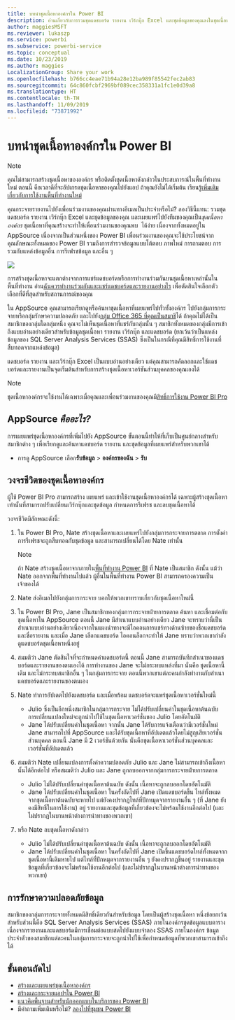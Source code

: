 ```yaml
---
title: บทนำชุดเนื้อหาองค์กรใน Power BI
description: อ่านเกี่ยวกับการรวมชุดแดชบอร์ด รายงาน เวิร์กบุ๊ก Excel และชุดข้อมูลของคุณลงในชุดเนื้อหาองค์กรที่คุณสามารถแชร์กับเพื่อนร่วมงานของคุณได้
author: maggiesMSFT
ms.reviewer: lukaszp
ms.service: powerbi
ms.subservice: powerbi-service
ms.topic: conceptual
ms.date: 10/23/2019
ms.author: maggies
LocalizationGroup: Share your work
ms.openlocfilehash: b766cc4eae71b94a28e12ba989f85542fec2ab83
ms.sourcegitcommit: 64c860fcbf2969bf089cec358331a1fc1e0d39a8
ms.translationtype: HT
ms.contentlocale: th-TH
ms.lasthandoff: 11/09/2019
ms.locfileid: "73871992"
---
```

# <a name="intro-to-organizational-content-packs-in-power-bi"></a>บทนำชุดเนื้อหาองค์กรใน Power BI
> [!NOTE]
> คุณไม่สามารถสร้างชุดเนื้อหาขององค์กร หรือติดตั้งชุดเนื้อหาดังกล่าวในประสบการณ์ในพื้นที่ทำงานใหม่ ตอนนี้ คือเวลาดีที่จะอัปเกรดชุดเนื้อหาของคุณไปยังแอป ถ้าคุณยังไม่ได้เริ่มต้น เรียนรู้[เพิ่มเติมเกี่ยวกับการใช้งานพื้นที่ทำงานใหม่](service-create-the-new-workspaces.md)
> 

คุณกระจายรายงานไปยังเพื่อนร่วมงานของคุณผ่านทางอีเมลเป็นประจำหรือไม่? ลองวิธีนี้แทน: รวมชุดแดชบอร์ด รายงาน เวิร์กบุ๊ก Excel และชุดข้อมูลของคุณ และเผยแพร่ไปยังทีมของคุณเป็น*ชุดเนื้อหาองค์กร* ชุดเนื้อหาที่คุณสร้างจะทำให้เพื่อนร่วมงานของคุณพบ &#151; ได้ง่าย เนื่องจากทั้งหมดอยู่ใน AppSource เนื่องจากเป็นส่วนหนึ่งของ Power BI เพื่อนร่วมงานของคุณจะใช้ประโยชน์จากคุณลักษณะทั้งหมดของ Power BI รวมถึงการสำรวจข้อมูลแบบโต้ตอบ ภาพใหม่ การถามตอบ การรวมกับแหล่งข้อมูลอื่น การรีเฟรชข้อมูล และอื่น ๆ

![](media/service-organizational-content-pack-introduction/power-bi-org-content-packs.png)

การสร้างชุดเนื้อหาจะแตกต่างจากการแชร์แดชบอร์ดหรือการทำงานร่วมกันบนชุดเนื้อหาเหล่านั้นในพื้นที่ทำงาน อ่าน[ฉันควรทำงานร่วมกันและแชร์แดชบอร์ดและรายงานอย่างไร](service-how-to-collaborate-distribute-dashboards-reports.md) เพื่อตัดสินใจเลือกตัวเลือกที่ดีที่สุดสำหรับสถานการณ์ของคุณ 

ใน AppSource คุณสามารถเรียกดูหรือค้นหาชุดเนื้อหาที่เผยแพร่ไปทั่วทั้งองค์กร ไปยังกลุ่มการกระจายหรือกลุ่มรักษาความปลอดภัย และไปยัง[กลุ่ม Office 365 ที่คุณเป็นสมาชิ](https://support.office.com/article/Create-a-group-in-Office-365-7124dc4c-1de9-40d4-b096-e8add19209e9)ได้ ถ้าคุณไม่ได้เป็นสมาชิกของกลุ่มใดกลุ่มหนึ่ง คุณจะไม่เห็นชุดเนื้อหาที่แชร์กับกลุ่มนั้น ๆ สมาชิกทั้งหมดของกลุ่มมีการเข้าถึงแบบอ่านอย่างเดียวสำหรับข้อมูลชุดเนื้อหา รายงาน เวิร์กบุ๊ก และแดชบอร์ด (ยกเว้นว่าเป็นแหล่งข้อมูลของ SQL Server Analysis Services (SSAS) ซึ่งเป็นในกรณีที่คุณมีสิทธิ์การใช้งานที่สืบทอดจากแหล่งข้อมูล)

แดชบอร์ด รายงาน และเวิร์กบุ๊ก Excel เป็นแบบอ่านอย่างเดียว แต่คุณสามารถคัดลอกและใช้แดชบอร์ดและรายงานเป็นจุดเริ่มต้นสำหรับการสร้างชุดเนื้อหาเวอร์ชันส่วนบุคคลของคุณเองได้

> [!NOTE]
> ชุดเนื้อหาองค์กรจะใช้งานได้เฉพาะเมื่อคุณและเพื่อนร่วมงานของคุณมี[สิทธิ์การใช้งาน Power BI Pro](service-features-license-type.md)
> 
> 

## <a name="what-is-appsource"></a>AppSource *คืออะไร?*
การเผยแพร่ชุดเนื้อหาองค์กรที่เพิ่มไปยัง AppSource  ขั้นตอนนี้ทำให้ที่เก็บเป็นศูนย์กลางสำหรับสมาชิกต่าง ๆ เพื่อเรียกดูและค้นหาแดชบอร์ด รายงาน และชุดข้อมูลที่เผยแพร่สำหรับพวกเขาได้  

* การดู AppSource เลือก**รับข้อมูล** > **องค์กรของฉัน** > **รับ**

## <a name="the-life-cycle-of-an-organizational-content-pack"></a>วงจรชีวิตของชุดเนื้อหาองค์กร
ผู้ใช้ Power BI Pro สามารถสร้าง เผยแพร่ และเข้าใช้งานชุดเนื้อหาองค์กรได้ เฉพาะผู้สร้างชุดเนื้อหาเท่านั้นที่สามารถปรับเปลี่ยนเวิร์กบุ๊กและชุดข้อมูล กำหนดการรีเฟรช และลบชุดเนื้อหาได้

วงจรชีวิตมีลักษณะดังนี้:

1. ใน Power BI Pro, Nate สร้างชุดเนื้อหาและเผยแพร่ไปยังกลุ่มการกระจายการตลาด การตั้งค่าการรีเฟรชจะถูกสืบทอดกับชุดข้อมูล และสามารถเปลี่ยนได้โดย Nate เท่านั้น
   
   > [!NOTE]
   > ถ้า Nate สร้างชุดเนื้อหาจากภายใน[พื้นที่ทำงาน Power BI](service-create-distribute-apps.md) ที่ Nate เป็นสมาชิก ดังนั้น แม้ว่า Nate ออกจากพื้นที่ทำงานไปแล้ว ผู้อื่นในพื้นที่ทำงาน Power BI สามารถครองความเป็นเจ้าของได้
   > 
   > 
2. Nate ส่งอีเมลไปยังกลุ่มการกระจาย บอกให้พวกเขาทราบเกี่ยวกับชุดเนื้อหาใหม่นี้
3. ใน Power BI Pro, Jane เป็นสมาชิกของกลุ่มการกระจายฝ่ายการตลาด ค้นหา และเชื่อมต่อกับชุดเนื้อหาใน AppSource ตอนนี้ Jane มีสำเนาแบบอ่านอย่างเดียว Jane จะทราบว่านี่เป็นสำเนาแบบอ่านอย่างเดียวเนื่องจากในแผงนำทางจะมีไอคอนการแชร์ทางด้านซ้ายของชื่อแดชบอร์ดและชื่อรายงาน และเมื่อ Jane เลือกแดชบอร์ด ไอคอนล็อกจะทำให้ Jane ทราบว่าพวกเขากำลังดูแดชบอร์ดชุดเนื้อหาหนึ่งอยู่ 
4. สมมติว่า Jane ตัดสินใจที่จะกำหนดค่าแดชบอร์ดนี้ ตอนนี้ Jane สามารถบันทึกสำเนาของแดชบอร์ดและรายงานของตนเองได้ การทำงานของ Jane จะไม่กระทบแหล่งที่มา นั่นคือ ชุดเนื้อหานี้เดิม และไม่กระทบสมาชิกอื่น ๆ ในกลุ่มการกระจาย ตอนนี้พวกเขาแต่ละคนกำลังทำงานกับสำเนาแดชบอร์ดและรายงานของตนเอง
5. Nate ทำการอัปเดตไปยังแดชบอร์ด และเมื่อพร้อม แดชบอร์ดจะแพร่ชุดเนื้อหาเวอร์ชั่นใหม่นี้
   
   * Julio ซึ่งเป็นอีกหนึ่งสมาชิกในกลุ่มการกระจาย ไม่ได้ปรับเปลี่ยนค่าในชุดเนื้อหาต้นฉบับ การเปลี่ยนแปลงใหม่จะถูกนำไปใช้ในชุดเนื้อหาเวอร์ชั่นของ Julio โดยอัตโนมัติ  
   * Jane ได้ปรับเปลี่ยนค่าในชุดเนื้อหา จากนั้น Jane ได้รับการแจ้งเตือนว่ามีเวอร์ชั่นใหม่  Jane สามารถไปที่ AppSource และได้รับชุดเนื้อหาที่อัปเดตแล้วโดยไม่สูญเสียเวอร์ชั่นส่วนบุคคล ตอนนี้ Jane มี 2 เวอร์ชันด้วยกัน นั่นคือชุดเนื้อหาเวอร์ชั่นส่วนบุคคลและเวอร์ชั่นที่อัปเดตแล้ว
6. สมมติว่า Nate เปลี่ยนแปลงการตั้งค่าความปลอดภัย Julio และ Jane ไม่สามารถเข้าถึงเนื้อหานั้นได้อีกต่อไป หรือสมมติว่า Julio และ Jane ถูกลบออกจากกลุ่มการกระจายฝ่ายการตลาด
   
   * Julio ไม่ได้ปรับเปลี่ยนค่าชุดเนื้อหาต้นฉบับ ดังนั้น เนื้อหาจะถูกลบออกโดยอัตโนมัติ 
   * Jane ได้ปรับเปลี่ยนค่าในชุดเนื้อหา ในครั้งถัดไปที่ Jane เปิดแดชบอร์ดขึ้น ไทล์ทั้งหมดจากชุดเนื้อหาต้นฉบับจะหายไป แต่ยังคงปรากฏไทล์ที่ปักหมุดจากรายงานอื่น ๆ (ที่ Jane ยังคงมีสิทธิ์ในการใช้งาน) อยู่ รายงานและชุดข้อมูลที่เกี่ยวข้องจะไม่พร้อมใช้งานอีกต่อไป (และไม่ปรากฏในบานหน้าต่างการนำทางของพวกเขา)
7. หรือ Nate ลบชุดเนื้อหาดังกล่าว
   
   * Julio ไม่ได้ปรับเปลี่ยนค่าชุดเนื้อหาต้นฉบับ ดังนั้น เนื้อหาจะถูกลบออกโดยอัตโนมัติ 
   * Jane ได้ปรับเปลี่ยนค่าในชุดเนื้อหา ในครั้งถัดไปที่ Jane เปิดขึ้นแดชบอร์ดไทล์ทั้งหมดจากชุดเนื้อหานี้เดิมหายไป แต่ไทล์ที่ปักหมุดจากรายงานอื่น ๆ ยังคงปรากฏขึ้นอยู่ รายงานและชุดข้อมูลที่เกี่ยวข้องจะไม่พร้อมใช้งานอีกต่อไป (และไม่ปรากฏในบานหน้าต่างการนำทางของพวกเขา)

## <a name="data-security"></a>การรักษาความปลอดภัยข้อมูล
สมาชิกของกลุ่มการกระจายทั้งหมดมีสิทธิ์เดียวกันสำหรับข้อมูล โดยเป็นผู้สร้างชุดเนื้อหา หนึ่งข้อยกเว้นสำหรับส่วนนี้คือ SQL Server Analysis Services (SSAS) ภายในองค์กรชุดข้อมูลแบบตาราง เนื่องจากรายงานและแดชบอร์ดมีการเชื่อมต่อแบบสดไปยังแบบจำลอง SSAS ภายในองค์กร ข้อมูลประจำตัวของสมาชิกแต่ละคนในกลุ่มการกระจายจะถูกนำไปใช้เพื่อกำหนดข้อมูลที่พวกเขาสามารถเข้าถึงได้

## <a name="next-steps"></a>ขั้นตอนถัดไป
* [สร้างและเผยแพร่ชุดเนื้อหาองค์กร](service-organizational-content-pack-create-and-publish.md)
* [สร้างและกระจายแอปฯใน Power BI](service-create-distribute-apps.md) 
* [แนวคิดพื้นฐานสำหรับนักออกแบบในบริการของ Power BI](service-basic-concepts.md)
* มีคำถามเพิ่มเติมหรือไม่? [ลองไปที่ชุมชน Power BI](https://community.powerbi.com/)

